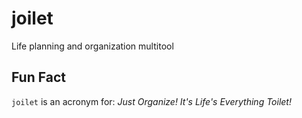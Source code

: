# joilet
Life planning and organization multitool

## Fun Fact
`joilet` is an acronym for: *Just Organize! It's Life's Everything Toilet!*
